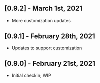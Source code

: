## [0.9.2] - March 1st, 2021

* More customization updates


## [0.9.1] - February 28th, 2021

* Updates to support customization


## [0.9.0] - February 21st, 2021

* Initial checkin; WIP
